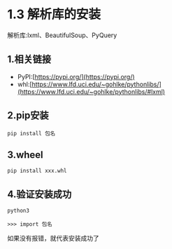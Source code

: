 # 1.3 解析库的安装

解析库:lxml、BeautifulSoup、PyQuery

## 1.相关链接

* PyPI:[https://pypi.org/](https://pypi.org/)
* whl:[https://www.lfd.uci.edu/~gohlke/pythonlibs/](https://www.lfd.uci.edu/~gohlke/pythonlibs/#lxml)

## 2.pip安装

```text
pip install 包名
```

## 3.wheel

```text
pip install xxx.whl
```

## 4.验证安装成功

```text
python3

>>> import 包名
```

如果没有报错，就代表安装成功了

